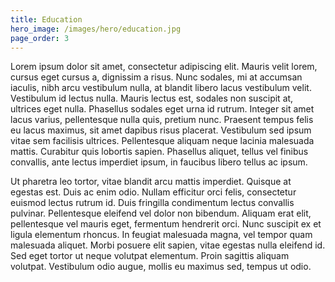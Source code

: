 ```yaml
---
title: Education
hero_image: /images/hero/education.jpg
page_order: 3
---
```

Lorem ipsum dolor sit amet, consectetur adipiscing elit. Mauris velit lorem, cursus eget cursus a, dignissim a risus. Nunc sodales, mi at accumsan iaculis, nibh arcu vestibulum nulla, at blandit libero lacus vestibulum velit. Vestibulum id lectus nulla. Mauris lectus est, sodales non suscipit at, ultrices eget nulla. Phasellus sodales eget urna id rutrum. Integer sit amet lacus varius, pellentesque nulla quis, pretium nunc. Praesent tempus felis eu lacus maximus, sit amet dapibus risus placerat. Vestibulum sed ipsum vitae sem facilisis ultrices. Pellentesque aliquam neque lacinia malesuada mattis. Curabitur quis lobortis sapien. Phasellus aliquet, tellus vel finibus convallis, ante lectus imperdiet ipsum, in faucibus libero tellus ac ipsum.

Ut pharetra leo tortor, vitae blandit arcu mattis imperdiet. Quisque at egestas est. Duis ac enim odio. Nullam efficitur orci felis, consectetur euismod lectus rutrum id. Duis fringilla condimentum lectus convallis pulvinar. Pellentesque eleifend vel dolor non bibendum. Aliquam erat elit, pellentesque vel mauris eget, fermentum hendrerit orci. Nunc suscipit ex et ligula elementum rhoncus. In feugiat malesuada magna, vel tempor quam malesuada aliquet. Morbi posuere elit sapien, vitae egestas nulla eleifend id. Sed eget tortor ut neque volutpat elementum. Proin sagittis aliquam volutpat. Vestibulum odio augue, mollis eu maximus sed, tempus ut odio.
